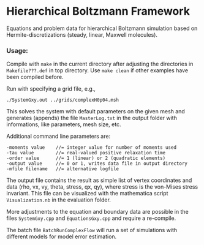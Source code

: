 # Hierarchical Boltzmann Framework

Equations and problem data for hierarchical Boltzmann simulation based on 
Hermite-discretizations (steady, linear, Maxwell molecules).
 
### Usage:
Compile with `make` in the current directory after adjusting the 
directories in `Makefile???.def` in top directory. Use `make clean` 
if other examples have been compiled before. 

Run with specifying a grid file, e.g., 

    ./SystemGxy.out ../grids/complexH0p04.msh

This solves the system with default parameters on the given mesh and 
generates (appends) the file `MasterLog.txt` in the output folder with 
informations, like parameters, mesh size, etc.

Additional command line parameters are:

    -moments value    //= integer value for number of moments used
    -tau value        //= real-valued positive relaxation time
    -order value      //= 1 (linear) or 2 (quadratic elements)
    -output value     //= 0 or 1, writes data file in output directory
    -mfile filename   //= alternative logfile

The output file contains the result as simple list of vertex coordinates and 
data (rho, vx, vy, theta, stress, qx, qy), where stress is the von-Mises stress 
invariant. This file can be visualized with the mathematica script `Visualization.nb` 
in the evaluation folder.

More adjustments to the equation and boundary data are possible in the files 
`SystemGxy.cpp` and `EquationsGxy.cpp` and require a re-compile.

The batch file `BatchRunComplexFlow` will run a set of simulations with 
different models for model error estimation.

